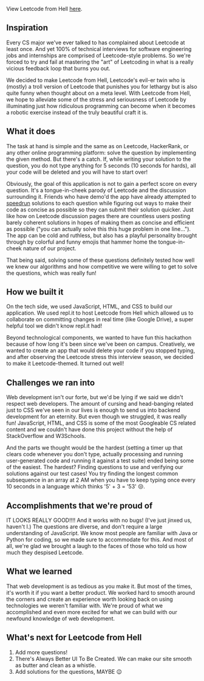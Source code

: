 View Leetcode from Hell [here](https://yayabosh.github.io/leetcode-from-hell/).

## Inspiration
Every CS major we've ever talked to has complained about Leetcode at least once. And yet 100% of technical interviews for software engineering jobs and internships are comprised of Leetcode-style problems. So we're forced to try and fail at mastering the "art" of Leetcoding in what is a really vicious feedback loop that burns you out.

We decided to make Leetcode from Hell, Leetcode's evil-er twin who is (mostly) a troll version of Leetcode that punishes you for lethargy but is also quite funny when thought about on a meta level. With Leetcode from Hell, we hope to alleviate some of the stress and seriousness of Leetcode by illuminating just how ridiculous programming can become when it becomes a robotic exercise instead of the truly beautiful craft it is.

## What it does
The task at hand is simple and the same as on Leetcode, HackerRank, or any other online programming platform: solve the question by implementing the given method. But there's a catch. If, while writing your solution to the question, you do not type anything for 5 seconds (10 seconds for hards), all your code will be deleted and you will have to start over!

Obviously, the goal of this application is not to gain a perfect score on every question. It's a tongue-in-cheek parody of Leetcode and the discussion surrounding it. Friends who have demo'd the app have already attempted to [speedrun](https://en.wikipedia.org/wiki/Speedrun) solutions to each question while figuring out ways to make their code as concise as possible so they can submit their solution quicker. Just like how on Leetcode discussion pages there are countless users posting barely coherent solutions in hopes of making them as concise and efficient as possible ("you can actually solve this this huge problem in one line..."). The app can be cold and ruthless, but also has a playful personality brought through by colorful and funny emojis that hammer home the tongue-in-cheek nature of our project.

That being said, solving some of these questions definitely tested how well we knew our algorithms and how competitive we were willing to get to solve the questions, which was really fun!

## How we built it
On the tech side, we used JavaScript, HTML, and CSS to build our application. We used repl.it to host Leetcode from Hell which allowed us to collaborate on committing changes in real time (like Google Drive), a super helpful tool we didn't know repl.it had!

Beyond technological components, we wanted to have fun this hackathon because of how long it's been since we've been on campus. Creatively, we wanted to create an app that would delete your code if you stopped typing, and after observing the Leetcode stress this interview season, we decided to make it Leetcode-themed. It turned out well!

## Challenges we ran into
Web development isn't our forte, but we'd be lying if we said we didn't respect web developers. The amount of cursing and head-banging related just to CSS we've seen in our lives is enough to send us into backend development for an eternity. But even though we struggled, it was really fun! JavaScript, HTML, and CSS is some of the most Googleable CS related content and we couldn't have done this project without the help of StackOverflow and W3Schools.

And the parts we thought would be the hardest (setting a timer up that clears code whenever you don't type, actually processing and running user-generated code and running it against a test suite) ended being some of the easiest. The hardest? Finding questions to use and verifying our solutions against our test cases! You try finding the longest common subsequence in an array at 2 AM when you have to keep typing once every 10 seconds in a language which thinks '5' + 3 = '53' 😒.

## Accomplishments that we're proud of
IT LOOKS REALLY GOOD!!!! And it works with no bugs! (I've just jinxed us, haven't I.) The questions are diverse, and don't require a large understanding of JavaScript. We know most people are familiar with Java or Python for coding, so we made sure to accommodate for this. And most of all, we're glad we brought a laugh to the faces of those who told us how much they despised Leetcode.

## What we learned
That web development is as tedious as you make it. But most of the times, it's worth it if you want a better product. We worked hard to smooth around the corners and create an experience worth looking back on using technologies we weren't familiar with. We're proud of what we accomplished and even more excited for what we can build with our newfound knowledge of web development.

## What's next for Leetcode from Hell
1. Add more questions!
2. There's Always Better UI To Be Created. We can make our site smooth as butter and clean as a whistle.
3. Add solutions for the questions, MAYBE 😉
